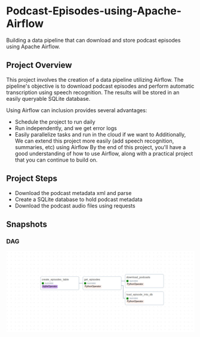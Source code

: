 # Podcast-Episodes-using-Apache-Airflow
Building a data pipeline that can download and store podcast episodes using Apache Airflow.

## Project Overview
This project involves the creation of a data pipeline utilizing Airflow. The pipeline's objective is to download podcast episodes and perform automatic transcription using speech recognition. The results will be stored in an easily queryable SQLite database.

Using Airflow can inclusion provides several advantages:
* Schedule the project to run daily
* Run independently, and we get error logs
* Easily parallelize tasks and run in the cloud if we want to
Additionally, We can extend this project more easily (add speech recognition, summaries, etc) using Airflow By the end of this project, you'll have a good understanding of how to use Airflow, along with a practical project that you can continue to build on.

## Project Steps
* Download the podcast metadata xml and parse
* Create a SQLite database to hold podcast metadata
* Download the podcast audio files using requests

## Snapshots

### DAG
![dag_snapshot](dag_snapshot.jpg)

